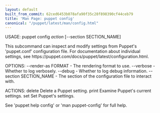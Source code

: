 ```yaml
---
layout: default
built_from_commit: 62ced6453b078afa90f35c28f898390cf44ceb79
title: 'Man Page: puppet config'
canonical: "/puppet/latest/man/config.html"
---
```


<div class='mp'>
<p>USAGE: puppet config <var>action</var> [--section SECTION_NAME]</p>

<p>This subcommand can inspect and modify settings from Puppet's
'puppet.conf' configuration file. For documentation about individual settings,
see https://puppet.com/docs/puppet/latest/configuration.html.</p>

<p>OPTIONS:
  --render-as FORMAT             - The rendering format to use.
  --verbose                      - Whether to log verbosely.
  --debug                        - Whether to log debug information.
  --section SECTION_NAME         - The section of the configuration file to
                                   interact with.</p>

<p>ACTIONS:
  delete    Delete a Puppet setting.
  print     Examine Puppet's current settings.
  set       Set Puppet's settings.</p>

<p>See 'puppet help config' or 'man puppet-config' for full help.</p>

</div>

